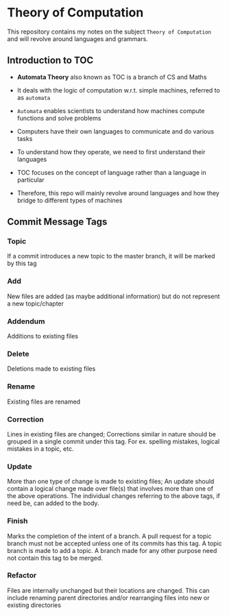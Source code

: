# Theory of Computation

This repository contains my notes on the subject `Theory of Computation` and will
revolve around languages and grammars.

## Introduction to TOC

- **Automata Theory** also known as TOC is a branch of CS and Maths

- It deals with the logic of computation w.r.t. simple machines, referred to as
`automata`

- `Automata` enables scientists to understand how machines compute functions and
solve problems

- Computers have their own languages to communicate and do various tasks

- To understand how they operate, we need to first understand their languages

- TOC focuses on the concept of language rather than a language in particular

- Therefore, this repo will mainly revolve around languages and how they bridge
to different types of machines

## Commit Message Tags

### Topic

If a commit introduces a new topic to the master branch, it will be marked
by this tag

### Add

New files are added (as maybe additional information) but do not represent a
new topic/chapter

### Addendum

Additions to existing files

### Delete

Deletions made to existing files

### Rename

Existing files are renamed

### Correction

Lines in existing files are changed; Corrections similar in nature should be grouped
in a single commit under this tag. For ex. spelling mistakes, logical mistakes
in a topic, etc.

### Update

More than one type of change is made to existing files; An update should contain
a logical change made over file(s) that involves more than one of the above operations.
The individual changes referring to the above tags, if need be, can added to the
body.

### Finish

Marks the completion of the intent of a branch. A pull request for a topic branch
must not be accepted unless one of its commits has this tag. A topic branch is made
to add a topic. A branch made for any other purpose need not contain this tag to
be merged.

### Refactor

Files are internally unchanged but their locations are changed. This can include
renaming parent directories and/or rearranging files into new or existing directories
